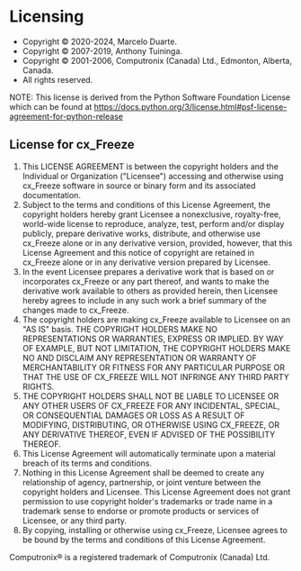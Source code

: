 # Licensing

-   Copyright © 2020-2024, Marcelo Duarte.
-   Copyright © 2007-2019, Anthony Tuininga.
-   Copyright © 2001-2006, Computronix (Canada) Ltd., Edmonton, Alberta,
    Canada.
-   All rights reserved.

NOTE: This license is derived from the Python Software Foundation
License which can be found at
<https://docs.python.org/3/license.html#psf-license-agreement-for-python-release>

## License for cx_Freeze

1.  This LICENSE AGREEMENT is between the copyright holders and the
    Individual or Organization (\"Licensee\") accessing and otherwise
    using cx_Freeze software in source or binary form and its associated
    documentation.
2.  Subject to the terms and conditions of this License Agreement, the
    copyright holders hereby grant Licensee a nonexclusive,
    royalty-free, world-wide license to reproduce, analyze, test,
    perform and/or display publicly, prepare derivative works,
    distribute, and otherwise use cx_Freeze alone or in any derivative
    version, provided, however, that this License Agreement and this
    notice of copyright are retained in cx_Freeze alone or in any
    derivative version prepared by Licensee.
3.  In the event Licensee prepares a derivative work that is based on or
    incorporates cx_Freeze or any part thereof, and wants to make the
    derivative work available to others as provided herein, then
    Licensee hereby agrees to include in any such work a brief summary
    of the changes made to cx_Freeze.
4.  The copyright holders are making cx_Freeze available to Licensee on
    an \"AS IS\" basis. THE COPYRIGHT HOLDERS MAKE NO REPRESENTATIONS OR
    WARRANTIES, EXPRESS OR IMPLIED. BY WAY OF EXAMPLE, BUT NOT
    LIMITATION, THE COPYRIGHT HOLDERS MAKE NO AND DISCLAIM ANY
    REPRESENTATION OR WARRANTY OF MERCHANTABILITY OR FITNESS FOR ANY
    PARTICULAR PURPOSE OR THAT THE USE OF CX_FREEZE WILL NOT INFRINGE
    ANY THIRD PARTY RIGHTS.
5.  THE COPYRIGHT HOLDERS SHALL NOT BE LIABLE TO LICENSEE OR ANY OTHER
    USERS OF CX_FREEZE FOR ANY INCIDENTAL, SPECIAL, OR CONSEQUENTIAL
    DAMAGES OR LOSS AS A RESULT OF MODIFYING, DISTRIBUTING, OR OTHERWISE
    USING CX_FREEZE, OR ANY DERIVATIVE THEREOF, EVEN IF ADVISED OF THE
    POSSIBILITY THEREOF.
6.  This License Agreement will automatically terminate upon a material
    breach of its terms and conditions.
7.  Nothing in this License Agreement shall be deemed to create any
    relationship of agency, partnership, or joint venture between the
    copyright holders and Licensee. This License Agreement does not
    grant permission to use copyright holder\'s trademarks or trade name
    in a trademark sense to endorse or promote products or services of
    Licensee, or any third party.
8.  By copying, installing or otherwise using cx_Freeze, Licensee agrees
    to be bound by the terms and conditions of this License Agreement.

Computronix® is a registered trademark of Computronix (Canada) Ltd.
